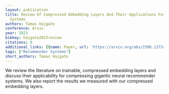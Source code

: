 ```yaml
---
layout: publication
title: Review Of Compressed Embedding Layers And Their Applications For Recommender
  Systems
authors: Tamas Hajgato
conference: Arxiv
year: 2023
bibkey: hajgato2023review
citations: 0
additional_links: [{name: Paper, url: 'https://arxiv.org/abs/2306.13724'}]
tags: ["Recommender Systems"]
short_authors: Tamas Hajgato
---
```

We review the literature on trainable, compressed embedding layers and
discuss their applicability for compressing gigantic neural recommender
systems. We also report the results we measured with our compressed embedding
layers.
